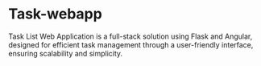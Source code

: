 # Task-webapp
Task List Web Application is a full-stack solution using Flask and Angular, designed for efficient task management through a user-friendly interface, ensuring scalability and simplicity.
